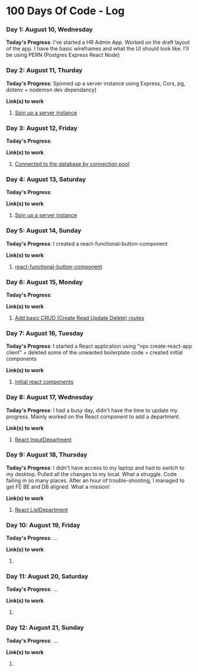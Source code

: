 # 100 Days Of Code - Log

### Day 1: August 10, Wednesday

**Today's Progress**: I've started a HR Admin App. Worked on the draft layout of the app. I have the basic wireframes and what the UI should look like. I'll be using PERN (Postgres Express React Node)

### Day 2: August 11, Thurday

**Today's Progress**: Spinned up a server instance using Express, Cors, pg, dotenv + nodemon dev dependancy)

**Link(s) to work**

1. [Spin up a server instance](https://github.com/DouglasVDM/hradmin/commit/75ce5a93396cb5e52d31c6c9582624500e19f731)

### Day 3: August 12, Friday

**Today's Progress**:

**Link(s) to work**

1. [Connected to the database by connection pool](https://github.com/DouglasVDM/hradmin/commit/75ce5a93396cb5e52d31c6c9582624500e19f731)

### Day 4: August 13, Saturday

**Today's Progress**:

**Link(s) to work**

1. [Spin up a server instance](https://github.com/DouglasVDM/hradmin/commit/75ce5a93396cb5e52d31c6c9582624500e19f731)

### Day 5: August 14, Sunday

**Today's Progress**: I created a react-functional-button-component

**Link(s) to work**

1. [react-functional-button-component](https://github.com/DouglasVDM/react-functional-button-component)

### Day 6: August 15, Monday

**Today's Progress**:

**Link(s) to work**

1. [Add basic CRUD (Create Read Update Delete) routes](https://github.com/DouglasVDM/hradmin/commit/406c8dd38456a667ed5bbb7f8d3b691b5a444acb)

### Day 7: August 16, Tuesday

**Today's Progress**: I started a React application using "npx create-react-app client" + deleted some of the unwanted boilerplate code + created initial components

**Link(s) to work**

1. [initial react components](https://github.com/DouglasVDM/hradmin/commit/2fa586176b79857ede6b9cabd4d551d6af968a22)

### Day 8: August 17, Wednesday

**Today's Progress**: I had a busy day, didn't have the time to update my progress. Mainly worked on the React component to add a department.

**Link(s) to work**

1. [React InputDepartment](https://github.com/DouglasVDM/hradmin/commit/3d3efec97bb23dcbdaeeec378b512f6e8cf20996)

### Day 9: August 18, Thursday

**Today's Progress**: I didn't have access to my laptop and had to switch to my desktop. Pulled all the changes to my local. What a struggle. Code failing in so many places. After an hour of trouble-shooting, I managed to get FE BE and DB aligned. What a mission!

**Link(s) to work**

1. [React ListDepartment](https://github.com/DouglasVDM/hradmin/commit/9d677c42ea6d1bcad317e084a0dd632c8d23fcb3)

### Day 10: August 19, Friday

**Today's Progress**: ...

**Link(s) to work**

1. []()

### Day 11: August 20, Saturday

**Today's Progress**: ...

**Link(s) to work**

1. []()

### Day 12: August 21, Sunday

**Today's Progress**: ...

**Link(s) to work**

1. []()
